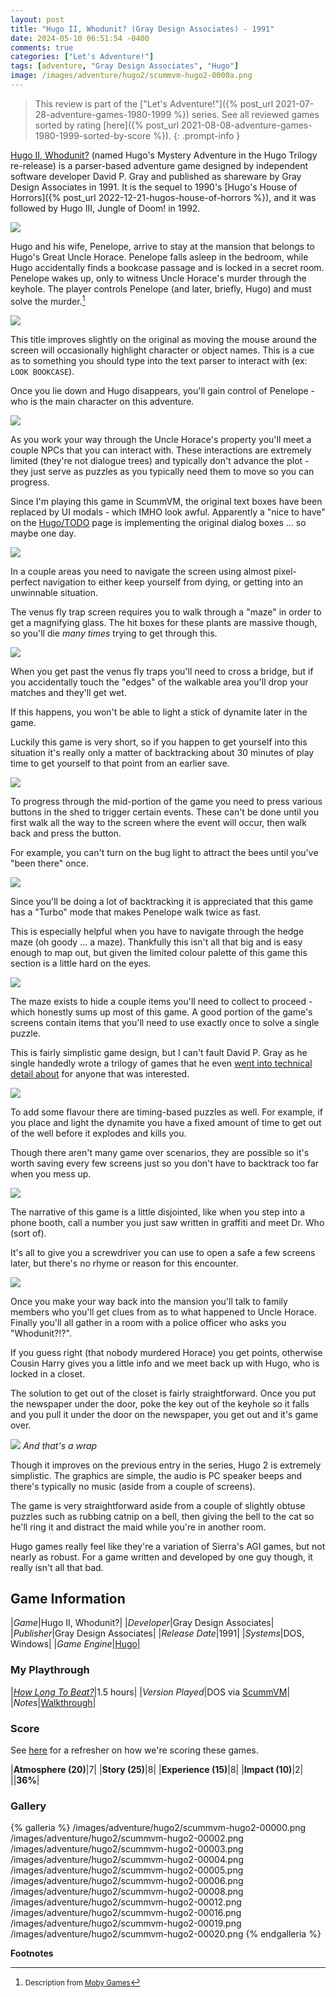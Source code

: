 ```yaml
---
layout: post
title: "Hugo II, Whodunit? (Gray Design Associates) - 1991"
date: 2024-05-10 06:51:54 -0400
comments: true
categories: ["Let's Adventure!"]
tags: [adventure, "Gray Design Associates", "Hugo"]
image: /images/adventure/hugo2/scummvm-hugo2-0000a.png
---
```

> This review is part of the ["Let's Adventure!"]({% post_url 2021-07-28-adventure-games-1980-1999 %}) series. See all reviewed games sorted by rating [here]({% post_url 2021-08-08-adventure-games-1980-1999-sorted-by-score %}).
{: .prompt-info }

[Hugo II, Whodunit?](https://en.wikipedia.org/wiki/Hugo_II,_Whodunit%3F) (named Hugo's Mystery Adventure in the Hugo Trilogy re-release) is a parser-based adventure game designed by independent software developer David P. Gray and published as shareware by Gray Design Associates in 1991. It is the sequel to 1990's [Hugo's House of Horrors]({% post_url 2022-12-21-hugos-house-of-horrors %}), and it was followed by Hugo III, Jungle of Doom! in 1992.

![](/images/adventure/hugo2/scummvm-hugo2-00014.png)

Hugo and his wife, Penelope, arrive to stay at the mansion that belongs to Hugo's Great Uncle Horace. Penelope falls asleep in the bedroom, while Hugo accidentally finds a bookcase passage and is locked in a secret room. Penelope wakes up, only to witness Uncle Horace's murder through the keyhole. The player controls Penelope (and later, briefly, Hugo) and must solve the murder.[^1]

![](/images/adventure/hugo2/scummvm-hugo2-00001.png)

This title improves slightly on the original as moving the mouse around the screen will occasionally highlight character or object names. This is a cue as to something you should type into the text parser to interact with (ex: `LOOK BOOKCASE`).

Once you lie down and Hugo disappears, you'll gain control of Penelope - who is the main character on this adventure.

![](/images/adventure/hugo2/scummvm-hugo2-00007.png)

As you work your way through the Uncle Horace's property you'll meet a couple NPCs that you can interact with. These interactions are extremely limited (they're not dialogue trees) and typically don't advance the plot - they just serve as puzzles as you typically need them to move so you can progress.

Since I'm playing this game in ScummVM, the original text boxes have been replaced by UI modals - which IMHO look awful. Apparently a "nice to have" on the [Hugo/TODO](https://wiki.scummvm.org/index.php?title=Hugo/TODO) page is implementing the original dialog boxes ... so maybe one day.

![](/images/adventure/hugo2/scummvm-hugo2-00010.png)

In a couple areas you need to navigate the screen using almost pixel-perfect navigation to either keep yourself from dying, or getting into an unwinnable situation.

The venus fly trap screen requires you to walk through a "maze" in order to get a magnifying glass. The hit boxes for these plants are massive though, so you'll die _many times_ trying to get through this.

![](/images/adventure/hugo2/scummvm-hugo2-00011.png)

When you get past the venus fly traps you'll need to cross a bridge, but if you accidentally touch the "edges" of the walkable area you'll drop your matches and they'll get wet.

If this happens, you won't be able to light a stick of dynamite later in the game.

Luckily this game is very short, so if you happen to get yourself into this situation it's really only a matter of backtracking about 30 minutes of play time to get yourself to that point from an earlier save.

![](/images/adventure/hugo2/scummvm-hugo2-00013.png)

To progress through the mid-portion of the game you need to press various buttons in the shed to trigger certain events. These can't be done until you first walk all the way to the screen where the event will occur, then walk back and press the button.

For example, you can't turn on the bug light to attract the bees until you've "been there" once.

![](/images/adventure/hugo2/scummvm-hugo2-00009.png)

Since you'll be doing a lot of backtracking it is appreciated that this game has a "Turbo" mode that makes Penelope walk twice as fast.

This is especially helpful when you have to navigate through the hedge maze (oh goody ... a maze). Thankfully this isn't all that big and is easy enough to map out, but given the limited colour palette of this game this section is a little hard on the eyes.

![](/images/adventure/hugo2/scummvm-hugo2-00018.png)

The maze exists to hide a couple items you'll need to collect to proceed - which honestly sums up most of this game. A good portion of the game's screens contain items that you'll need to use exactly once to solve a single puzzle.

This is fairly simplistic game design, but I can't fault David P. Gray as he single handedly wrote a trilogy of games that he even [went into technical detail about](https://www.facebook.com/notes/759580011285484/) for anyone that was interested.

![](/images/adventure/hugo2/scummvm-hugo2-00017.png)

To add some flavour there are timing-based puzzles as well. For example, if you place and light the dynamite you have a fixed amount of time to get out of the well before it explodes and kills you.

Though there aren't many game over scenarios, they are possible so it's worth saving every few screens just so you don't have to backtrack too far when you mess up.

![](/images/adventure/hugo2/scummvm-hugo2-00015.png)

The narrative of this game is a little disjointed, like when you step into a phone booth, call a number you just saw written in graffiti and meet Dr. Who (sort of).

It's all to give you a screwdriver you can use to open a safe a few screens later, but there's no rhyme or reason for this encounter.

![](/images/adventure/hugo2/scummvm-hugo2-00021.png)

Once you make your way back into the mansion you'll talk to family members who you'll get clues from as to what happened to Uncle Horace. Finally you'll all gather in a room with a police officer who asks you "Whodunit?!?".

If you guess right (that nobody murdered Horace) you get points, otherwise Cousin Harry gives you a little info and we meet back up with Hugo, who is locked in a closet.

The solution to get out of the closet is fairly straightforward. Once you put the newspaper under the door, poke the key out of the keyhole so it falls and you pull it under the door on the newspaper, you get out and it's game over.

![](/images/adventure/hugo2/scummvm-hugo2-00022.png)
_And that's a wrap_

Though it improves on the previous entry in the series, Hugo 2 is extremely simplistic. The graphics are simple, the audio is PC speaker beeps and there's typically no music (aside from a couple of screens).

The game is very straightforward aside from a couple of slightly obtuse puzzles such as rubbing catnip on a bell, then giving the bell to the cat so he'll ring it and distract the maid while you're in another room.

Hugo games really feel like they're a variation of Sierra's AGI games, but not nearly as robust. For a game written and developed by one guy though, it really isn't all that bad.

## Game Information

|*Game*|Hugo II, Whodunit?|
|*Developer*|Gray Design Associates|
|*Publisher*|Gray Design Associates|
|*Release Date*|1991|
|*Systems*|DOS, Windows|
|*Game Engine*|[Hugo](https://wiki.scummvm.org/index.php?title=Hugo)|

### My Playthrough

|[*How Long To Beat?*](https://howlongtobeat.com/game/28569)|1.5 hours|
|*Version Played*|DOS via [ScummVM](https://www.scummvm.org/)|
|*Notes*|[Walkthrough](http://gamerwalkthroughs.com/hugo-2-whodunit/)|

### Score

See [here](https://www.alexbevi.com/blog/2021/07/28/adventure-games-1980-1999/#scoring) for a refresher on how we're scoring these games.

|**Atmosphere (20)**|7|
|**Story (25)**|8|
|**Experience (15)**|8|
|**Impact (10)**|2|
||**36%**|

### Gallery

{% galleria %}
/images/adventure/hugo2/scummvm-hugo2-00000.png
/images/adventure/hugo2/scummvm-hugo2-00002.png
/images/adventure/hugo2/scummvm-hugo2-00003.png
/images/adventure/hugo2/scummvm-hugo2-00004.png
/images/adventure/hugo2/scummvm-hugo2-00005.png
/images/adventure/hugo2/scummvm-hugo2-00006.png
/images/adventure/hugo2/scummvm-hugo2-00008.png
/images/adventure/hugo2/scummvm-hugo2-00012.png
/images/adventure/hugo2/scummvm-hugo2-00016.png
/images/adventure/hugo2/scummvm-hugo2-00019.png
/images/adventure/hugo2/scummvm-hugo2-00020.png
{% endgalleria %}

**Footnotes**

[^1]: <small>Description from [Moby Games](https://www.mobygames.com/game/1158/hugo-ii-whodunit/)</small>


